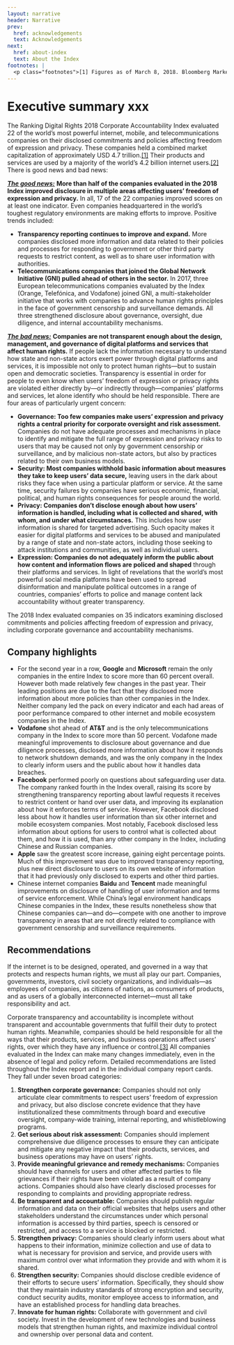 ```yaml
---
layout: narrative
header: Narrative
prev:
  href: acknowledgements
  text: Acknowledgements
next:
  href: about-index
  text: About the Index
footnotes: | 
  <p class="footnotes">[1] Figures as of March 8, 2018. Bloomberg Markets,<a href="https://www.bloomberg.com/markets">https://www.bloomberg.com/markets</a>.</p><p class="footnotes">[2] Figures as of December 31, 2017. &ldquo;World Internet Users Statistics and 2018 World Population Stats,&rdquo; Internet World Stats, accessed March 19, 2018,<a href="https://www.internetworldstats.com/stats.htm">https://www.internetworldstats.com/stats.htm</a>.</p><p class="footnotes">[3] &ldquo;Guiding Principles on Business and Human Rights&rdquo; (United Nations, 2011),<a href="http://www.ohchr.org/Documents/Publications/GuidingPrinciplesBusinessHR_EN.pdf">http://www.ohchr.org/Documents/Publications/GuidingPrinciplesBusinessHR_EN.pdf</a>.</p>
---
```

Executive summary xxx
=====================

The Ranking Digital Rights 2018 Corporate Accountability Index evaluated 22 of the world’s most powerful internet, mobile, and telecommunications companies on their disclosed commitments and policies affecting freedom of expression and privacy. These companies held a combined market capitalization of approximately USD 4.7 trillion.[[1]](#footnotes) Their products and services are used by a majority of the world’s 4.2 billion internet users.[[2]](#footnotes) There is good news and bad news:

<span style="text-decoration: underline; font-style: italic; font-weight: bold;">The good news:</span> **More than half of the companies evaluated in the 2018 Index improved disclosure in multiple areas affecting users’ freedom of expression and privacy.** In all, 17 of the 22 companies improved scores on at least one indicator. Even companies headquartered in the world’s toughest regulatory environments are making efforts to improve. Positive trends included:

- **Transparency reporting continues to improve and expand.** More companies disclosed more information and data related to their policies and processes for responding to government or other third party requests to restrict content, as well as to share user information with authorities.
- **Telecommunications companies that joined the Global Network Initiative (GNI) pulled ahead of others in the sector.** In 2017, three European telecommunications companies evaluated by the Index (Orange, Telefónica, and Vodafone) joined GNI, a multi-stakeholder initiative that works with companies to advance human rights principles in the face of government censorship and surveillance demands. All three strengthened disclosure about governance, oversight, due diligence, and internal accountability mechanisms.

<span style="text-decoration: underline; font-style: italic; font-weight: bold;">The bad news:</span> **Companies are not transparent enough about the design, management, and governance of digital platforms and services that affect human rights.** If people lack the information necessary to understand how state and non-state actors exert power through digital platforms and services, it is impossible not only to protect human rights—but to sustain open and democratic societies. Transparency is essential in order for people to even know when users’ freedom of expression or privacy rights are violated either directly by—or indirectly through—companies’ platforms and services, let alone identify who should be held responsible. There are four areas of particularly urgent concern:

- **Governance: Too few companies make users’ expression and privacy rights a central priority for corporate oversight and risk assessment.** Companies do not have adequate processes and mechanisms in place to identify and mitigate the full range of expression and privacy risks to users that may be caused not only by government censorship or surveillance, and by malicious non-state actors, but also by practices related to their own business models.
- **Security: Most companies withhold basic information about measures they take to keep users’ data secure,** leaving users in the dark about risks they face when using a particular platform or service. At the same time, security failures by companies have serious economic, financial, political, and human rights consequences for people around the world.
- **Privacy: Companies don’t disclose enough about how users’ information is handled, including what is collected and shared, with whom, and under what circumstances.** This includes how user information is shared for targeted advertising. Such opacity makes it easier for digital platforms and services to be abused and manipulated by a range of state and non-state actors, including those seeking to attack institutions and communities, as well as individual users.
- **Expression: Companies do not adequately inform the public about how content and information flows are policed and shaped** through their platforms and services. In light of revelations that the world’s most powerful social media platforms have been used to spread disinformation and manipulate political outcomes in a range of countries, companies’ efforts to police and manage content lack accountability without greater transparency.

The 2018 Index evaluated companies on 35 indicators examining disclosed commitments and policies affecting freedom of expression and privacy, including corporate governance and accountability mechanisms.

Company highlights
------------------

- For the second year in a row, **Google** and **Microsoft** remain the only companies in the entire Index to score more than 60 percent overall. However both made relatively few changes in the past year. Their leading positions are due to the fact that they disclosed more information about more policies than other companies in the Index. Neither company led the pack on every indicator and each had areas of poor performance compared to other internet and mobile ecosystem companies in the Index.
- **Vodafone** shot ahead of **AT&T** and is the only telecommunications company in the Index to score more than 50 percent. Vodafone made meaningful improvements to disclosure about governance and due diligence processes, disclosed more information about how it responds to network shutdown demands, and was the only company in the Index to clearly inform users and the public about how it handles data breaches.
- **Facebook** performed poorly on questions about safeguarding user data. The company ranked fourth in the Index overall, raising its score by strengthening transparency reporting about lawful requests it receives to restrict content or hand over user data, and improving its explanation about how it enforces terms of service. However, Facebook disclosed less about how it handles user information than six other internet and mobile ecosystem companies. Most notably, Facebook disclosed less information about options for users to control what is collected about them, and how it is used, than any other company in the Index, including Chinese and Russian companies.
- **Apple** saw the greatest score increase, gaining eight percentage points. Much of this improvement was due to improved transparency reporting, plus new direct disclosure to users on its own website of information that it had previously only disclosed to experts and other third parties.
- Chinese internet companies **Baidu** and **Tencent** made meaningful improvements on disclosure of handling of user information and terms of service enforcement. While China’s legal environment handicaps Chinese companies in the Index, these results nonetheless show that Chinese companies can—and do—compete with one another to improve transparency in areas that are not directly related to compliance with government censorship and surveillance requirements.

Recommendations
---------------

If the internet is to be designed, operated, and governed in a way that protects and respects human rights, we must all play our part. Companies, governments, investors, civil society organizations, and individuals—as employees of companies, as citizens of nations, as consumers of products, and as users of a globally interconnected internet—must all take responsibility and act.

Corporate transparency and accountability is incomplete without transparent and accountable governments that fulfill their duty to protect human rights. Meanwhile, companies should be held responsible for all the ways that their products, services, and business operations affect users’ rights, over which they have any influence or control.[[3]](#footnotes) All companies evaluated in the Index can make many changes immediately, even in the absence of legal and policy reform. Detailed recommendations are listed throughout the Index report and in the individual company report cards. They fall under seven broad categories:

1. **Strengthen corporate governance:** Companies should not only articulate clear commitments to respect users’ freedom of expression and privacy, but also disclose concrete evidence that they have institutionalized these commitments through board and executive oversight, company-wide training, internal reporting, and whistleblowing programs.
2. **Get serious about risk assessment:** Companies should implement comprehensive due diligence processes to ensure they can anticipate and mitigate any negative impact that their products, services, and business operations may have on users’ rights.
3. **Provide meaningful grievance and remedy mechanisms:** Companies should have channels for users and other affected parties to file grievances if their rights have been violated as a result of company actions. Companies should also have clearly disclosed processes for responding to complaints and providing appropriate redress.
4. **Be transparent and accountable:** Companies should publish regular information and data on their official websites that helps users and other stakeholders understand the circumstances under which personal information is accessed by third parties, speech is censored or restricted, and access to a service is blocked or restricted.
5. **Strengthen privacy:** Companies should clearly inform users about what happens to their information, minimize collection and use of data to what is necessary for provision and service, and provide users with maximum control over what information they provide and with whom it is shared.
6. **Strengthen security:** Companies should disclose credible evidence of their efforts to secure users’ information. Specifically, they should show that they maintain industry standards of strong encryption and security, conduct security audits, monitor employee access to information, and have an established process for handling data breaches.
7. **Innovate for human rights:** Collaborate with government and civil society. Invest in the development of new technologies and business models that strengthen human rights, and maximize individual control and ownership over personal data and content.